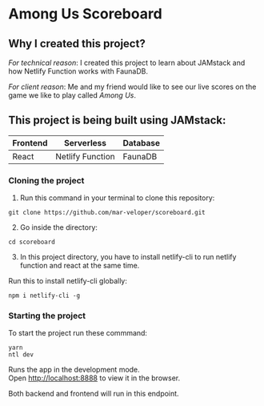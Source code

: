 # Among Us Scoreboard

## Why I created this project?

*For technical reason*:
I created this project to learn about JAMstack and how Netlify Function works with FaunaDB.

*For client reason*: 
Me and my friend would like to see our live scores on the game we like to play called _Among Us_.

## This project is being built using JAMstack: 
Frontend | Serverless | Database
------------ | ------------- | -------------
React | Netlify Function | FaunaDB

### Cloning the project

1. Run this command in your terminal to clone this repository:

```
git clone https://github.com/mar-veloper/scoreboard.git
```

2. Go inside the directory: 

```
cd scoreboard
```

3. In this project directory, you have to install netlify-cli to run netlify function and react at the same time.

Run this to install netlify-cli globally:

```
npm i netlify-cli -g
```

### Starting the project

To start the project run these commmand: 

```
yarn
ntl dev
```

Runs the app in the development mode.\
Open [http://localhost:8888](http://localhost:8888) to view it in the browser.

Both backend and frontend will run in this endpoint.
